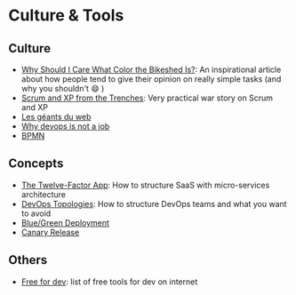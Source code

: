 # Culture & Tools

## Culture
* [Why Should I Care What Color the Bikeshed Is?](http://bikeshed.com/): An inspirational article about how people tend to give their opinion on really simple tasks (and why you shouldn't :smile: )
* [Scrum and XP from the Trenches](https://www.infoq.com/minibooks/scrum-xp-from-the-trenches-2/): Very practical war story on Scrum and XP
* [Les géants du web](https://www.octo.com/publications/11-les-geants-du-web/)
* [Why devops is not a job](https://medium.com/metrosystemsro/a-study-towards-understanding-the-job-titles-in-a-devops-world-fad544604ff)
* [BPMN](https://www.fun-mooc.fr/courses/course-v1:lyon3+26001+session04/about)

## Concepts
* [The Twelve-Factor App](https://12factor.net/): How to structure SaaS with micro-services architecture
* [DevOps Topologies](https://web.devopstopologies.com/): How to structure DevOps teams and what you want to avoid
* [Blue/Green Deployment](https://martinfowler.com/bliki/BlueGreenDeployment.html)
* [Canary Release](https://martinfowler.com/bliki/CanaryRelease.html)

## Others
* [Free for dev](https://free-for.dev/#/): list of free tools for dev on internet
